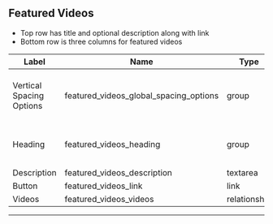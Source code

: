 ## Featured Videos
- Top row has title and optional description along with link
- Bottom row is three columns for featured videos 

<table class="ll-fields-table">
  <thead>
    <th>Label</th>
    <th>Name</th>
    <th>Type</th>
    <th>Notes</th>
  </thead>
  <tbody>
                    <tr>
                      <td>Vertical Spacing Options</td>
                      <td>featured_videos_global_spacing_options</td>
                      <td>group</td>
                      <td> (Clone of Utility : Vertical Spacing Options)</td>
                    </tr>
                    <tr>
                      <td>Heading</td>
                      <td>featured_videos_heading</td>
                      <td>group</td>
                      <td> (Clone of Utility : Heading)</td>
                    </tr>
        <tr>
          <td>Description</td>
          <td>featured_videos_description</td>
          <td>textarea</td>
          <td></td>
        </tr>
        <tr>
          <td>Button</td>
          <td>featured_videos_link</td>
          <td>link</td>
          <td></td>
        </tr>
        <tr>
          <td>Videos</td>
          <td>featured_videos_videos</td>
          <td>relationship</td>
          <td></td>
        </tr>
  </tbody>
</table>

***
